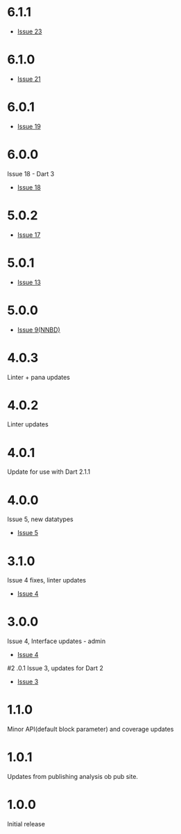 
# 6.1.1
- [Issue 23](https://github.com/shamblett/ethereum/issues23)

# 6.1.0
- [Issue 21](https://github.com/shamblett/ethereum/issues21)

# 6.0.1
- [Issue 19](https://github.com/shamblett/ethereum/issues/19)

# 6.0.0
Issue 18 - Dart 3
- [Issue 18](https://github.com/shamblett/ethereum/issues/18)

# 5.0.2
- [Issue 17](https://github.com/shamblett/ethereum/issues/14)

# 5.0.1
- [Issue 13](https://github.com/shamblett/ethereum/issues/13)

# 5.0.0
- [Issue 9(NNBD)](https://github.com/shamblett/ethereum/issues/9)

# 4.0.3
Linter + pana updates

# 4.0.2
Linter updates

# 4.0.1
Update for use with Dart 2.1.1

# 4.0.0
Issue 5, new datatypes
- [Issue 5](https://github.com/shamblett/ethereum/issues/5)

# 3.1.0
Issue 4 fixes, linter updates
- [Issue 4](https://github.com/shamblett/ethereum/issues/4)

# 3.0.0
Issue 4, Interface updates - admin
- [Issue 4](https://github.com/shamblett/ethereum/issues/4)

#2 .0.1
Issue 3, updates for Dart 2
- [Issue 3](https://github.com/shamblett/ethereum/issues/3)

# 1.1.0
Minor API(default block parameter) and coverage updates

# 1.0.1
Updates from publishing analysis ob pub site.

# 1.0.0
Initial release